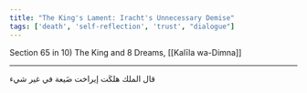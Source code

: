 ```yaml
---
title: "The King's Lament: Iracht's Unnecessary Demise"
tags: ['death', 'self-reflection', 'trust', "dialogue"]
---
```


 Section 65 in 10) The King and 8 Dreams, [[Kalīla wa-Dimna]]

---
قال الملك هلكَت إيراخت ضَيعة في غير شيء
